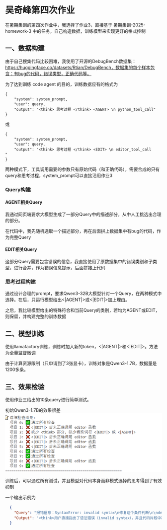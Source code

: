 # 吴奇峰第四次作业
在暑期集训的第四次作业中，我选择了作业3，直接基于 暑期集训-2025-homework-3 中的任务，自己构造数据，训练模型来实现更好的格式控制

## 一、数据构建
由于自己搜集代码比较困难，我使用了开源的DebugBench数据集：https://huggingface.co/datasets/Rtian/DebugBench，数据集的每个样本包含：有bug的代码，错误类型，正确代码等。

为了达到训练 code agent 的目的，训练数据应有的格式为
```
{
    "system": system_prompt,
    "user": query,
    "output": "<think> 思考过程 </think> <AGENT> \n python_tool_call"
}

```
或
```
{
    "system": system_prompt,
    "user": query,
    "output": "<think> 思考过程 </think> <EDIT> \n editor_tool_call
"
}
```

两种模式下，工具调用需要的参数只有原始代码（和正确代码），需要合成的只有query和思考过程，system_prompt可以直接沿用作业3
### Query构建
#### AGENT相关Query
我通过网页端要求大模型生成了一部分Query中的描述部分，从中人工挑选出合理的部分。

在代码中，我先随机选取一个描述部分，再在后面拼上数据集中有bug的代码，作为完整Query
#### EDIT相关Query
这部分Query需要包含错误的信息，我直接使用了原数据集中的错误类别和子类型，进行合并，作为错误信息提示，后面拼接上代码

### 思考过程构建

通过设计合理的prompt，要求Qwen3-32B大模型针对一个Query，在两种模式中选择。在</think>后，只运行模型给出<|AGENT|>或<|EDIT|>加上理由。

之后，我比较模型给出的特殊符合和当前Query的类别，若均为AGENT或EDIT，则保留，并构建完整的训练数据

## 二、模型训练
使用llamafactory训练，训练时加入新的token，<|AGENT|>和<|EDIT|>。方法为全量监督微调

由于计算资源限制（只申请到了3张显卡），训练对象是Qwen3-1.7B，数据量是1200多条。

## 三、效果检验
使用作业三给出的10条query进行简单测试。

初始Qwen3-1.7B的效果很差
![alt text](image.png)

训练后，可以通过所有测试，并且模型对代码本身而非模式选择的思考得到了有效抑制

一个输出示例为
```json
  {
    "Query": "报错信息：SyntaxError: invalid syntax\n修复这个条件判断\n\ndef check_grade(score):\n    if score >= 90\n        return 'A'\n    elif score >= 80:\n        return 'B'\n    else:\n        return 'C'",
    "Output": "<think>用户直接指出了语法错误（invalid syntax），并且代码片段中存在明显的语法错误：if score >= 90后缺少冒号。这是一个直接的代码修改需求，无需调试分析，应使用编辑模式。</think><|EDIT|>\n{\"name\": \"editor\", \"arguments\": {\"original_code\": \"\\ndef check_grade(score):\\n    if score >= 90\\n        return 'A'\\n    elif score >= 80:\\n        return 'B'\\n    else:\\n        return 'C'\", \"modified_code\": \"def check_grade(score):\\n    if score >= 90:\\n        return 'A'\\n    elif score >= 80:\\n        return 'B'\\n    else:\\n        return 'C'\"}}"
  }
```
